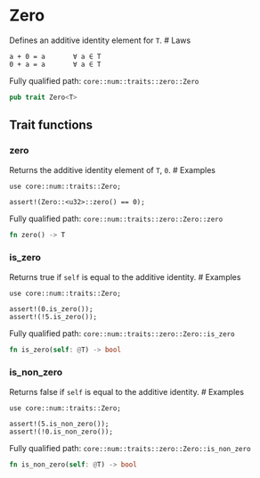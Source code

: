 # Zero

Defines an additive identity element for `T`.  # Laws
```text
a + 0 = a       ∀ a ∈ T
0 + a = a       ∀ a ∈ T
```

Fully qualified path: `core::num::traits::zero::Zero`

```rust
pub trait Zero<T>
```

## Trait functions

### zero

Returns the additive identity element of `T`, `0`.  # Examples
```cairo
use core::num::traits::Zero;

assert!(Zero::<u32>::zero() == 0);
```

Fully qualified path: `core::num::traits::zero::Zero::zero`

```rust
fn zero() -> T
```


### is_zero

Returns true if `self` is equal to the additive identity.  # Examples
```cairo
use core::num::traits::Zero;

assert!(0.is_zero());
assert!(!5.is_zero());
```

Fully qualified path: `core::num::traits::zero::Zero::is_zero`

```rust
fn is_zero(self: @T) -> bool
```


### is_non_zero

Returns false if `self` is equal to the additive identity.  # Examples
```cairo
use core::num::traits::Zero;

assert!(5.is_non_zero());
assert!(!0.is_non_zero());
```

Fully qualified path: `core::num::traits::zero::Zero::is_non_zero`

```rust
fn is_non_zero(self: @T) -> bool
```


